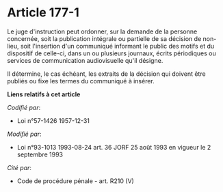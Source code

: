 # Article 177-1

Le juge d'instruction peut ordonner, sur la demande de la personne concernée, soit la publication intégrale ou partielle de
sa décision de non-lieu, soit l'insertion d'un communiqué informant le public des motifs et du dispositif de celle-ci, dans
un ou plusieurs journaux, écrits périodiques ou services de communication audiovisuelle qu'il désigne.

Il détermine, le cas échéant, les extraits de la décision qui doivent être publiés ou fixe les termes du communiqué à
insérer.

**Liens relatifs à cet article**

_Codifié par_:

  - Loi n°57-1426 1957-12-31

_Modifié par_:

  - Loi n°93-1013 1993-08-24 art. 36 JORF 25 août 1993 en vigueur le 2 septembre 1993

_Cité par_:

  - Code de procédure pénale - art. R210 (V)
